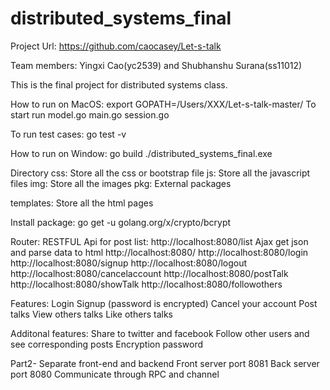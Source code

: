 # distributed_systems_final
Project Url: https://github.com/caocasey/Let-s-talk

Team members:
Yingxi Cao(yc2539) and Shubhanshu Surana(ss11012)

This is the final project for distributed systems class. 

How to run on MacOS:
export GOPATH=/Users/XXX/Let-s-talk-master/
To start run model.go main.go session.go

To run test cases:
go test -v

How to run on Window:
go build
./distributed_systems_final.exe

Directory
css:
Store all the css or bootstrap file 
js:
Store all the javascript files
img:
Store all the images
pkg:
External packages

templates:
Store all the html pages

Install package:
go get -u golang.org/x/crypto/bcrypt


Router:
RESTFUL Api for post list:
http://localhost:8080/list
Ajax get json and parse data to html
http://localhost:8080/
http://localhost:8080/login
http://localhost:8080/signup
http://localhost:8080/logout
http://localhost:8080/cancelaccount
http://localhost:8080/postTalk
http://localhost:8080/showTalk
http://localhost:8080/followothers


Features:
Login
Signup (password is encrypted)
Cancel your account
Post talks
View others talks
Like others talks

Additonal features:
Share to twitter and facebook
Follow other users and see corresponding posts
Encryption password


Part2- Separate front-end and backend
Front server port 8081
Back server port 8080
Communicate through RPC and channel

